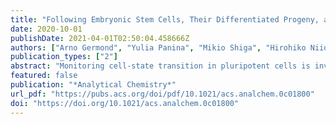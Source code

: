 ```yaml
---
title: "Following Embryonic Stem Cells, Their Differentiated Progeny, and Cell-State Changes During iPS Reprogramming by Raman Spectroscopy"
date: 2020-10-01
publishDate: 2021-04-01T02:50:04.458666Z
authors: ["Arno Germond", "Yulia Panina", "Mikio Shiga", "Hirohiko Niioka", "Tomonobu M. Watanabe"]
publication_types: ["2"]
abstract: "Monitoring cell-state transition in pluripotent cells is invaluable for application and basic research. In this study, we demonstrate the pertinence of noninvasive, label-free Raman spectroscopy to monitor and characterize the cell-state transition of mouse stem cells undergoing reprogramming. Using an isogenic cell line of mouse stem cells, reprogramming from neuronal cells was performed, and we showcase a comparative analysis of living single-cell spectral data of the original stem cells, their neuronal progenitors, and reprogrammed cells. Neural network, regression models, and ratiometric analyses were used to discriminate the cell states and extract several important biomarkers specific to differentiation or reprogramming. Our results indicated that the Raman spectrum allowed us to build a low-dimensional space allowing us to monitor and characterize the dynamics of cell-state transition at a single-cell level, scattered in heterogeneous populations. The ability of monitoring pluripotency by Raman spectroscopy and distinguishing differences between ES and reprogrammed cells is also discussed."
featured: false
publication: "*Analytical Chemistry*"
url_pdf: "https://pubs.acs.org/doi/pdf/10.1021/acs.analchem.0c01800"
doi: "https://doi.org/10.1021/acs.analchem.0c01800"
---
```


